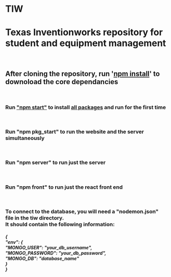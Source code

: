 # TIW
<h1>Texas Inventionworks repository for student and equipment management</h1>
<br>

<h2>After cloning the repository, run '<ins>npm install</ins>' to downoload the core dependancies</h2>
<br>

<h3>Run <ins>"npm start"</ins> to install <ins>all packages</ins> and run for the first time</h3>
<br>

<h3>Run "npm pkg_start" to run the website and the server simultaneously</h3>
<br>

<h3>Run "npm server" to run just the server</h3>
<br>

<h3>Run "npm front" to run just the react front end</h3>
<br>

<h3>To connect to the database, you will need a "nodemon.json" file in the tiw directory.<br>It should contain the following information:</h3>
<h4>
  <em>
 {<br>
	"env": {</br>
		        "MONGO_USER": "your_db_username",<br>
		        "MONGO_PASSWORD": "your_db_password",<br>
		        "MONGO_DB": "database_name"<br>
	       }<br>
 }
  </em>
  </h4>
